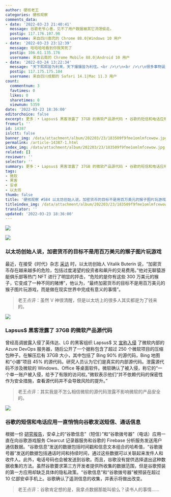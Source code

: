 ```yaml
---
author: 硬核老王
categories: 硬核观察
comments_data:
- date: '2022-03-23 21:40:41'
  message: 谷歌老爷心善，见不了用户数据被其它流氓偷走。
  postip: 117.176.107.98
  username: 来自四川南充的 Chrome 88.0|Windows 10 用户
- date: '2022-03-23 23:12:39'
  message: 哈哈哈哈看到你我笑死了
  postip: 106.61.135.176
  username: 来自云南的 Chrome Mobile 88.0|Android 10 用户
- date: '2022-03-24 13:22:34'
  message: "天下熙熙皆为利来，天下攘攘皆为利往。<br />\r\n<br />\r\n很多事物诞生后的发展是超过创始人本意的，比如加特林机枪，发明者是一名医生。"
  postip: 117.175.175.104
  username: 来自四川成都的 Safari 14.1|Mac 11.3 用户
count:
  commentnum: 3
  favtimes: 0
  likes: 0
  sharetimes: 0
  viewnum: 5359
date: '2022-03-23 18:36:00'
editorchoice: false
excerpt: 更多：• Lapsus$ 黑客泄露了 37GB 的微软产品源代码 • 谷歌的短信和电话应用一直悄悄向谷歌发送短信、通话信息
fromurl: ''
id: 14387
islctt: false
banner_img: /data/attachment/album/202203/23/183509f9fme1omlmfcewow.jpg
permalink: /article-14387-1.html
index_img: /data/attachment/album/202203/23/183509f9fme1omlmfcewow.jpg
related: []
reviewer: ''
selector: ''
summary: 更多：• Lapsus$ 黑客泄露了 37GB 的微软产品源代码 • 谷歌的短信和电话应用一直悄悄向谷歌发送短信、通话信息
tags:
- 微软
- 黑客
- 安卓
- 以太坊
thumb: false
title: '硬核观察 #584 以太坊创始人说，加密货币的目标不是用百万美元的猴子图片玩游戏'
titleindex_img: /data/attachment/album/202203/23/183509f9fme1omlmfcewow.jpg
translator: ''
updated: '2022-03-23 18:36:00'
---
```


![](/data/attachment/album/202203/23/183509f9fme1omlmfcewow.jpg)


![](/data/attachment/album/202203/23/183519gaeesuucqa5z30ge.jpg)


### 以太坊创始人说，加密货币的目标不是用百万美元的猴子图片玩游戏


最近，在接受《时代》杂志 [采访](https://www.benzinga.com/markets/cryptocurrency/22/03/26212053/the-goal-of-crypto-is-not-to-play-games-with-million-dollar-index_imgtures-of-monkeys-ethereum-f) 时，以太坊创始人 Vitalik Buterin 说，“加密货币存在越来越多的危险，包括过度渴望的投资者和飙升的交易费用。”他对无聊猿游艇俱乐部等热门 NFT 进行了明显的抨击，“危险的是你有这些 300 万美元的猴子，它变成了一种不同的赌博”，他认为，“最终加密货币的目标不是用百万美元的猴子图片玩游戏，而是做在现实世界中完成有意义的事情”。



> 
> 老王点评：虽然 V 神很清醒，但是以太坊上的很多人其实都是为了钱来的。
> 
> 
> 


![](/data/attachment/album/202203/23/183529lm8qm4onkpq4pr8m.jpg)


### Lapsus$ 黑客泄露了 37GB 的微软产品源代码


曾经高调披露入侵了英伟达、LG 的黑客组织 Lapsus$ 又 [宣称入侵](https://www.bleepingcomputer.com/news/microsoft/lapsus-hackers-leak-37gb-of-microsofts-alleged-source-code/) 了微软内部的 Azure DevOps 服务器，随后公开了一个据称包含了超过 250 个微软项目的压缩包种子。在解压后有 37GB 大小，其中包括了 Bing 90% 的源代码，Bing 地图和“小娜”项目 45% 的源代码。研究人员认为它们是真实的内部源代码。泄露源代码不涉及微软的 Windows、Office 等桌面软件。微软确认了被入侵，称它的“一个单一账户被入侵，给予了有限的访问权。”微软表示他们“并不依赖代码的保密性作为安全措施，查看源代码并不会导致风险的提升。”



> 
> 老王点评：其实我是不怎么相信微软的源代码泄露不影响微软的产品安全的。
> 
> 
> 


![](/data/attachment/album/202203/23/183547ghmc444jj8atukih.jpg)


### 谷歌的短信和电话应用一直悄悄向谷歌发送短信、通话信息


根据一份 [研究报告](https://www.theregister.com/2022/03/21/google_messages_gdpr/)，安卓上的“谷歌信息”（短信）”和“谷歌拨号器”（电话）应用一直在向谷歌游戏服务 Clearcut 记录器服务和谷歌的 Firebase 分析服务发送用户通信数据。“谷歌信息“发送的数据包括时间戳和信息文本组合的哈希值，“谷歌拨号器”发送的数据包括通话时间和持续时间，通过这些数据可以关联起来发件人和收件人。此外，电话号码也会被发送到谷歌。而且，谷歌没有提供选择退出这种数据收集的方法。虽然谷歌要求第三方开发者提供所收集的数据范围，但是谷歌预装的第一方应用却缺乏具体的隐私政策。“谷歌信息”和“谷歌拨号器”被预装在超过 10 亿部安卓手机上。谷歌确认了遥测信息的收集，并表示将做出改变。



> 
> 老王点评：谷歌肯定想的是，我拿点数据那能叫偷么？读书人的事情……
> 
> 
>